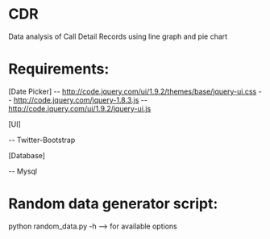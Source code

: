 CDR
===

Data analysis of Call Detail Records using line graph and pie chart

Requirements:
=============

[Date Picker]
-- http://code.jquery.com/ui/1.9.2/themes/base/jquery-ui.css
-- http://code.jquery.com/jquery-1.8.3.js
-- http://code.jquery.com/ui/1.9.2/jquery-ui.js

[UI]

-- Twitter-Bootstrap

[Database]

-- Mysql

Random data generator script:
=============================

python random_data.py -h --> for available options